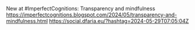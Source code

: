 New at #ImperfectCognitions: Transparency and mindfulness https://imperfectcognitions.blogspot.com/2024/05/transparency-and-mindfulness.html https://social.dfaria.eu/?hashtag=2024-05-29T07:05:04Z